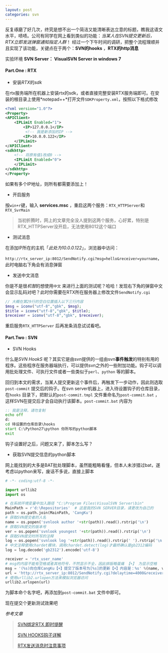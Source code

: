 ```yaml
---
layout: post
categories: svn
---
```


反复琢磨了好几次，终究是想不出一个简洁又能清晰表达立意的标题，瞧我这语文水平，啧啧。公司有同学在网上看到类似的功能：*当某人在SVN提交更新后，RTX立即发送弹窗通知指定人群*！ 经过一个下午时间的调研，把整个流程理顺并且实现了该功能，关键点在于两个：**SVN的hooks** ，**RTX的http消息** 

实验环境  **SVN Server： VisualSVN Server  in windows 7** 

<!-- more -->

#### Part.One :  RTX

- 安装*RTX*的*sdk* 

在rtx服务端所在机器上安装rtx的sdk，或者直接完整安装RTX服务端即可。在安装的根目录上使用*notepad++*打开文件`SDKProperty.xml`，按照以下格式修改

```xml
<?xml version="1.0"?>
<Property>
<APIClient>
	<IPLimit Enabled="1">
		<IP>127.0.0.1</IP>
         <!-- 我是新添加的IP -->
		<IP>10.0.0.122</IP>
	</IPLimit>
</APIClient>
<sdkhttp>
    <!-- 将原有值1改成0 -->
	<IPLimit Enabled="0">
	</IPLimit>
</sdkhttp>
</Property>
```

如果有多个IP地址，则所有都需要添加上！

- 开启服务

按`win+r`键，输入 **services.msc** ，重启这两个服务：`RTX_HTTPServer`和`RTX_SvrMain`

> 当初折腾时，网上的文章完全没人提到这两个服务，心好累，特别是RTX_HTTPServer没开启，无法使用8012这个端口

- 测试消息

在添加IP所在的主机「*此处为10.0.0.122*」，浏览器中访问：

`http://rtx_server_ip:8012/SendNotify.cgi?msg=hello&receiver=yourname`，此时电脑右下角会有消息弹窗

- 发送中文消息

你是不是很*机智*的想使用`中文` 来进行上面的测试呢？哈哈！发现右下角的弹窗中文会显示乱码对吧？此时你需要在RTX所在服务器上修改文件`SendNotify.cgi` 

```php
// 大概在第29行的空白位置插入以下三行内容
$msg = iconv("utf-8","gbk", $msg); 
$title = iconv("utf-8","gbk", $title);
$receiver = iconv("utf-8","gbk", $receiver);
```

重启服务`RTX_HTTPServer` 后再发条消息试试看吧。

#### Part.Two : SVN

- SVN Hooks

什么是*SVN HookS* 呢？其实它是由svn提供的一组由svn**事件触发**的特别有用的程序。这些程序在服务器端执行，可以提供svn之外的一些附加功能。钩子可以调用批处理文件、可执行文件或者一些类似于`perl`、`python` 等的脚本。

回归到本文的需求，当某人提交更新这个事件后，再触发下一步动作，因此则选取`post-commit` 提交后的钩子。在svn server机器上，进入待设置钩子的仓库目录，在`hooks` 目录下，把默认的`post-commit.tmpl` 文件重命名为`post-commit.bat` ，这样SVN在提交后才会自动执行该脚本。`post-commit.bat` 内容为

```bat
:: 我是注释，请勿复制
echo off
d:
cd 待设置的仓库目录\hooks
start C:\Python27\python 你所写的python脚本
exit
```

钩子设置好之后，问题又来了，脚本怎么写？

- 获取SVN提交信息的python脚本

网上能找到的大多是BAT批处理脚本，虽然能粗略看懂，但本人未涉猎过bat，遂考虑以python来写，废话不多说，直接上脚本

```python
# -*- coding:utf-8 -*- 

import urllib2
import os

# 在系统环境变量中加入路径 "C:\Program Files\VisualSVN Server\bin"
MainPath = r'd:\Repositories'  # 这是我的SVN SERVER目录，请更改为自己的
path = os.path.join(MainPath, 'CangKu')
# 获取SVN提交者的人名
name = os.popen('svnlook author '+str(path)).read().rstrip('\n')
# 获取SVN提交的版本号
ver = os.popen('svnlook youngest '+str(path)).read().rstrip('\n')
# 获取SVN提交时所写的注释
log = os.popen('svnlook log '+str(path)).read().rstrip(' ').rstrip('\n')
# 中文注释使用chardet模块，调用chardet.detect(log)才最终确认是gb2312编码
log = log.decode('gb2312').encode('utf-8')

receiver = 'rtx_user_name'
# msg的内容不能有空格或者其他符号，不然显示不全，因此排版略蛋痛 【+】 为显示空格
msg = '(%s)向仓库CangKu【+】提交了版本号为[%s]的更新【+】内容是：%s' %(name, ver, log)
url = 'http://rtx_server_ip:8012/SendNotify.cgi?delaytime=4000&receiver=%s&msg="%s"' %(receiver, msg)
# 使用urllib2.urlopen方法来模拟浏览器访问
urllib2.urlopen(url)
```

为脚本命个名字吧，再添加到`post-commit.bat` 文件中即可。

现在提交个更新测试效果吧

*参考文章* 

> [SVN绑定RTX 即时提醒](http://blog.csdn.net/yong_sun/article/details/8239631)
>
> [SVN HOOKS钩子详解](http://www.uml.org.cn/pzgl/201204262.asp)
>
> [RTX发送消息时注意事项](http://www.cnblogs.com/SanMaoSpace/p/4983263.html)
